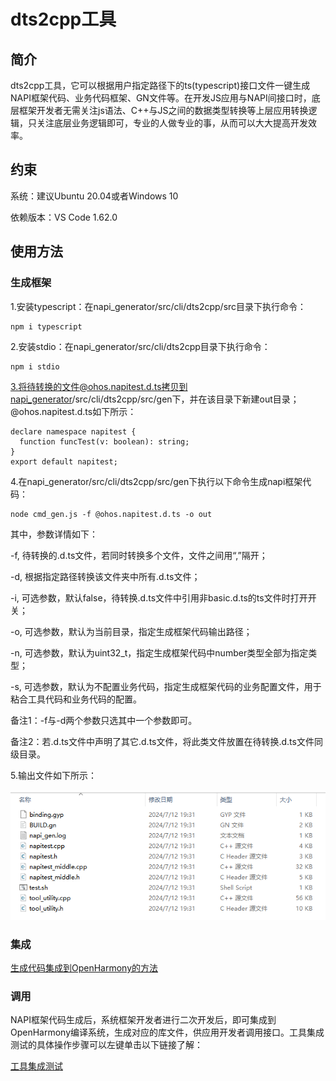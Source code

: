 # dts2cpp工具

## 简介
dts2cpp工具，它可以根据用户指定路径下的ts(typescript)接口文件一键生成NAPI框架代码、业务代码框架、GN文件等。在开发JS应用与NAPI间接口时，底层框架开发者无需关注js语法、C++与JS之间的数据类型转换等上层应用转换逻辑，只关注底层业务逻辑即可，专业的人做专业的事，从而可以大大提高开发效率。

## 约束
系统：建议Ubuntu 20.04或者Windows 10

依赖版本：VS Code 1.62.0

## 使用方法

### 生成框架

1.安装typescript：在napi_generator/src/cli/dts2cpp/src目录下执行命令：

	npm i typescript

2.安装stdio：在napi_generator/src/cli/dts2cpp目录下执行命令：

	npm i stdio

3.将待转换的文件@ohos.napitest.d.ts拷贝到napi_generator/src/cli/dts2cpp/src/gen下，并在该目录下新建out目录；@ohos.napitest.d.ts如下所示：

```
declare namespace napitest {
  function funcTest(v: boolean): string;
}
export default napitest;
```

4.在napi_generator/src/cli/dts2cpp/src/gen下执行以下命令生成napi框架代码：

```
node cmd_gen.js -f @ohos.napitest.d.ts -o out
```

其中，参数详情如下：

   -f, 待转换的.d.ts文件，若同时转换多个文件，文件之间用“,”隔开；

  -d, 根据指定路径转换该文件夹中所有.d.ts文件；

  -i, 可选参数，默认false，待转换.d.ts文件中引用非basic.d.ts的ts文件时打开开关；

  -o, 可选参数，默认为当前目录，指定生成框架代码输出路径；

  -n, 可选参数，默认为uint32_t，指定生成框架代码中number类型全部为指定类型；

  -s, 可选参数，默认为不配置业务代码，指定生成框架代码的业务配置文件，用于粘合工具代码和业务代码的配置。

  备注1：-f与-d两个参数只选其中一个参数即可。

  备注2：若.d.ts文件中声明了其它.d.ts文件，将此类文件放置在待转换.d.ts文件同级目录。

5.输出文件如下所示：

![](./docs/figures/dts2cpp_outResult.png)

### 集成

[生成代码集成到OpenHarmony的方法](https://gitee.com/openharmony/napi_generator/blob/master/src/cli/dts2cpp/docs/usage/dts2cpp_ENSEMBLE_METHOD_ZH.md)

### 调用

NAPI框架代码生成后，系统框架开发者进行二次开发后，即可集成到OpenHarmony编译系统，生成对应的库文件，供应用开发者调用接口。工具集成测试的具体操作步骤可以左键单击以下链接了解：

[工具集成测试](https://gitee.com/openharmony/napi_generator/blob/master/src/cli/dts2cpp/docs/usage/dts2cpp_INTEGRATION_TESTING_ZH.md)